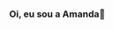 ### Oi, eu sou a Amanda👒

<!--
**soooooya/soooooya** is a ✨ _special_ ✨ repository because its `README.md` (this file) appears on your GitHub profile.

Here are some ideas to get you started:

- 👩‍🎓 Estudante ...
- 💻 Aprendendo html ...
- 👯 I’m looking to collaborate on ...
- 🤔 I’m looking for help with ...
- 💬 Ask me about ...
- 📫 How to reach me: ...
- 😄 Pronouns: ...
- ⚡ Fun fact: ...
-->
